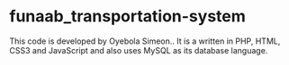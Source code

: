# funaab_transportation-system
This code is developed by Oyebola Simeon.. It is a written in PHP, HTML, CSS3 and JavaScript and also uses MySQL as its database language. 
